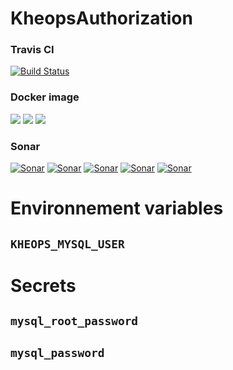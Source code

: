 # KheopsAuthorization

### Travis CI
[![Build Status](https://travis-ci.org/OsiriX-Foundation/KheopsDICOMwebProxy.svg?branch=master)](https://travis-ci.org/OsiriX-Foundation/KheopsDICOMwebProxy)
### Docker image
[![](https://images.microbadger.com/badges/version/osirixfoundation/kheopsproxy-tomcat:master.svg)](https://microbadger.com/images/osirixfoundation/kheopsproxy-tomcat:master "Get your own version badge on microbadger.com")
[![](https://images.microbadger.com/badges/image/osirixfoundation/kheopsproxy-tomcat:master.svg)](https://microbadger.com/images/osirixfoundation/kheopsproxy-tomcat:master "Get your own image badge on microbadger.com")
[![](https://images.microbadger.com/badges/commit/osirixfoundation/kheopsproxy-tomcat:master.svg)](http://microbadger.com/images/osirixfoundation/kheopsproxy-tomcat:master "Get your own commit badge on microbadger.com")

### Sonar
[![Sonar](https://sonarcloud.io/api/project_badges/measure?project=KheopsProxy&metric=ncloc)](https://sonarcloud.io/dashboard?id=KheopsProxy)
[![Sonar](https://sonarcloud.io/api/project_badges/measure?project=KheopsProxy&metric=reliability_rating)](https://sonarcloud.io/dashboard?id=KheopsProxy)
[![Sonar](https://sonarcloud.io/api/project_badges/measure?project=KheopsProxy&metric=sqale_rating)](https://sonarcloud.io/dashboard?id=KheopsProxy)
[![Sonar](https://sonarcloud.io/api/project_badges/measure?project=KheopsProxy&metric=security_rating)](https://sonarcloud.io/dashboard?id=KheopsProxy)
[![Sonar](https://sonarcloud.io/api/project_badges/measure?project=KheopsProxy&metric=alert_status)](https://sonarcloud.io/dashboard?id=KheopsProxy)

# Environnement variables

## `KHEOPS_MYSQL_USER`

# Secrets

## `mysql_root_password`

## `mysql_password`

